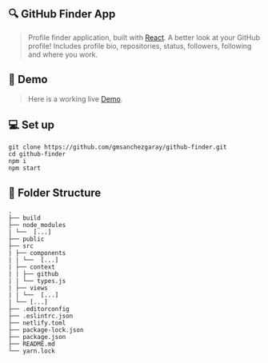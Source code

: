 ## 🔍 GitHub Finder App

> Profile finder application, built with [React](https://es.reactjs.org). A better look at your GitHub profile! Includes profile bio, repositories, status, followers, following and where you work.

## 🚀 Demo

> Here is a working live [Demo](https://gmsanchezgaray-github-finder.netlify.app).

## 💻 Set up

```
git clone https://github.com/gmsanchezgaray/github-finder.git
cd github-finder
npm i
npm start
```

## 📂 Folder Structure

```
.
├── build
├── node_modules
| └──  [...]
├── public
├── src
| ├── components
| | └──  [...]
| ├── context
| | ├── github
| | └── types.js
| ├── views
| | └──  [...]
| └── [...]
├── .editorconfig
├── .eslintrc.json
├── netlify.toml
├── package-lock.json
├── package.json
├── README.md
└── yarn.lock
```
